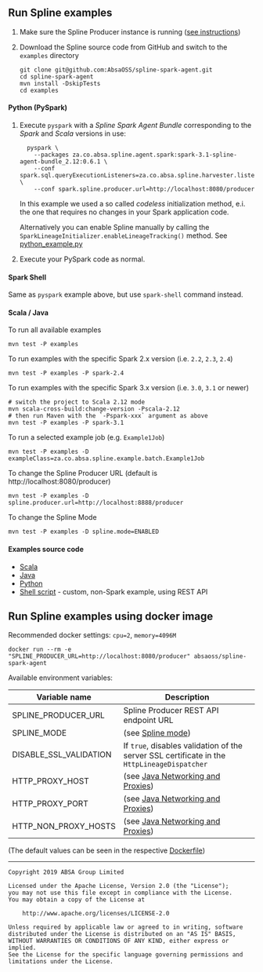 ## Run Spline examples

1. Make sure the Spline Producer instance is running ([see instructions](https://absaoss.github.io/spline/#start-spline-server))

2. Download the Spline source code from GitHub and switch to the `examples` directory
    ```shell script
    git clone git@github.com:AbsaOSS/spline-spark-agent.git
    cd spline-spark-agent
    mvn install -DskipTests
    cd examples
    ```

#### Python (PySpark)

1. Execute `pyspark` with a _Spline Spark Agent Bundle_ corresponding to the _Spark_ and _Scala_ versions in use:
    ```shell script
      pyspark \
        --packages za.co.absa.spline.agent.spark:spark-3.1-spline-agent-bundle_2.12:0.6.1 \
        --conf spark.sql.queryExecutionListeners=za.co.absa.spline.harvester.listener.SplineQueryExecutionListener \
        --conf spark.spline.producer.url=http://localhost:8080/producer
    ```
   In this example we used a so called _codeless_ initialization method,
   e.i. the one that requires no changes in your Spark application code.

   Alternatively you can enable Spline manually by calling the `SparkLineageInitializer.enableLineageTracking()` method.
   See [python_example.py](src/main/python/python_example.py)

2. Execute your PySpark code as normal.

#### Spark Shell

Same as `pyspark` example above, but use `spark-shell` command instead.

#### Scala / Java

To run all available examples

```shell script
mvn test -P examples
```

To run examples with the specific Spark 2.x version (i.e. `2.2`, `2.3`, `2.4`)

```shell script
mvn test -P examples -P spark-2.4
```

To run examples with the specific Spark 3.x version (i.e. `3.0`, `3.1` or newer)

```shell script
# switch the project to Scala 2.12 mode
mvn scala-cross-build:change-version -Pscala-2.12
# then run Maven with the `-Pspark-xxx` argument as above 
mvn test -P examples -P spark-3.1
```

To run a selected example job (e.g. `Example1Job`)

```shell script
mvn test -P examples -D exampleClass=za.co.absa.spline.example.batch.Example1Job
``` 

To change the Spline Producer URL (default is http://localhost:8080/producer)

```shell script
mvn test -P examples -D spline.producer.url=http://localhost:8888/producer
```

To change the Spline Mode

```shell script
mvn test -P examples -D spline.mode=ENABLED
```

#### Examples source code

- [Scala](src/main/scala/za/co/absa/spline/example/)
- [Java](src/main/java/za/co/absa/spline/example/)
- [Python](src/main/python/)
- [Shell script](src/main/shell/) - custom, non-Spark example, using REST API

## Run Spline examples using docker image

Recommended docker settings: `cpu=2`, `memory=4096M`

 ```shell script
docker run --rm -e "SPLINE_PRODUCER_URL=http://localhost:8080/producer" absaoss/spline-spark-agent
 ```

Available environment variables:

| Variable name          | Description                                                                                                  |
|------------------------|--------------------------------------------------------------------------------------------------------------|
| SPLINE_PRODUCER_URL    | Spline Producer REST API endpoint URL                                                                        |
| SPLINE_MODE            | (see [Spline mode](../README.md#properties))                                                                 |
| DISABLE_SSL_VALIDATION | If `true`, disables validation of the server SSL certificate in the `HttpLineageDispatcher`                  |
| HTTP_PROXY_HOST        | (see [Java Networking and Proxies](https://docs.oracle.com/javase/8/docs/technotes/guides/net/proxies.html)) |
| HTTP_PROXY_PORT        | (see [Java Networking and Proxies](https://docs.oracle.com/javase/8/docs/technotes/guides/net/proxies.html)) |
| HTTP_NON_PROXY_HOSTS   | (see [Java Networking and Proxies](https://docs.oracle.com/javase/8/docs/technotes/guides/net/proxies.html)) |

(The default values can be seen in the respective [Dockerfile](../Dockerfile))

---

    Copyright 2019 ABSA Group Limited
    
    Licensed under the Apache License, Version 2.0 (the "License");
    you may not use this file except in compliance with the License.
    You may obtain a copy of the License at
    
        http://www.apache.org/licenses/LICENSE-2.0
    
    Unless required by applicable law or agreed to in writing, software
    distributed under the License is distributed on an "AS IS" BASIS,
    WITHOUT WARRANTIES OR CONDITIONS OF ANY KIND, either express or implied.
    See the License for the specific language governing permissions and
    limitations under the License.
